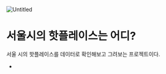 ![Untitled](https://user-images.githubusercontent.com/37128004/197697157-af91d349-ffa5-4e57-94ba-0f2743b4cb6c.png)
# 서울시의 핫플레이스는 어디?
서울 시의 핫플레이스를 데이터로 확인해보고 그려보는 프로젝트이다. 
















-

